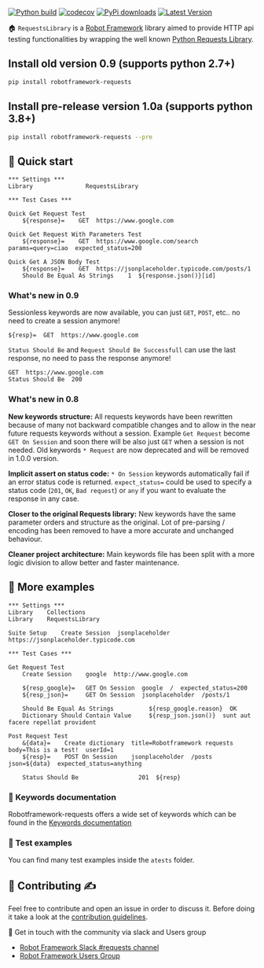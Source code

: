 [![Python build](https://github.com/MarketSquare/robotframework-requests/actions/workflows/pythonapp.yml/badge.svg)](https://github.com/MarketSquare/robotframework-requests/actions/workflows/pythonapp.yml)
[![codecov](https://codecov.io/gh/MarketSquare/robotframework-requests/branch/master/graph/badge.svg)](https://codecov.io/gh/MarketSquare/robotframework-requests)
[![PyPi downloads](https://img.shields.io/pypi/dm/robotframework-requests)](https://pypi.python.org/pypi/robotframework-requests)
[![Latest Version](https://img.shields.io/pypi/v/robotframework-requests)](https://pypi.python.org/pypi/robotframework-requests)

🏠 ``RequestsLibrary`` is a [Robot Framework](https://robotframework.org/) library
aimed to provide HTTP api testing functionalities by wrapping the well
known [Python Requests Library](https://github.com/kennethreitz/requests).

## Install old version 0.9 (supports python 2.7+)

```sh
pip install robotframework-requests
```

## Install pre-release version 1.0a (supports python 3.8+)

```sh
pip install robotframework-requests --pre
```

## 🤖 Quick start

```robotframework
*** Settings ***
Library               RequestsLibrary

*** Test Cases ***

Quick Get Request Test
    ${response}=    GET  https://www.google.com

Quick Get Request With Parameters Test
    ${response}=    GET  https://www.google.com/search  params=query=ciao  expected_status=200

Quick Get A JSON Body Test
    ${response}=    GET  https://jsonplaceholder.typicode.com/posts/1
    Should Be Equal As Strings    1  ${response.json()}[id]
```

### What's new in 0.9

Sessionless keywords are now available, you can just `GET`, `POST`, etc.. no need to create a session anymore!

```robotframework
${resp}=  GET  https://www.google.com
```

`Status Should Be` and `Request Should Be Successfull` can use the last response, no need to pass the response anymore!

```robotframework
GET  https://www.google.com
Status Should Be  200
```

### What's new in 0.8

**New keywords structure:**
All requests keywords have been rewritten because of many not backward compatible changes
and to allow in the near future requests keywords without a session.
Example `Get Request` become `GET On Session` and soon there will be also just `GET`
when a session is not needed.
Old keywords `* Request` are now deprecated and will be removed in 1.0.0 version.

**Implicit assert on status code:**
`* On Session` keywords automatically fail if an error status code is returned.
`expect_status=` could be used to specify a status code (`201`, `OK`, `Bad request`)
or `any` if you want to evaluate the response in any case.

**Closer to the original Requests library:**
New keywords have the same parameter orders and structure as the original.
Lot of pre-parsing / encoding has been removed to have a more accurate and unchanged behaviour.

**Cleaner project architecture:**
Main keywords file has been split with a more logic division to allow better and faster maintenance.

## 🤖 More examples

```robotframework
*** Settings ***                                                                                       
Library    Collections                                                                                 
Library    RequestsLibrary                                                                             
                                                                                                       
Suite Setup    Create Session  jsonplaceholder  https://jsonplaceholder.typicode.com                   
                                                                                                       
*** Test Cases ***                                                                                     
                                                                                                       
Get Request Test                                                                                       
    Create Session    google  http://www.google.com                                                    
                                                                                                       
    ${resp_google}=   GET On Session  google  /  expected_status=200                                   
    ${resp_json}=     GET On Session  jsonplaceholder  /posts/1                                        
                                                                                                       
    Should Be Equal As Strings          ${resp_google.reason}  OK                                      
    Dictionary Should Contain Value     ${resp_json.json()}  sunt aut facere repellat provident        
                                                                                                       
Post Request Test                                                                                      
    &{data}=    Create dictionary  title=Robotframework requests  body=This is a test!  userId=1       
    ${resp}=    POST On Session    jsonplaceholder  /posts  json=${data}  expected_status=anything     
                                                                                                       
    Status Should Be                 201  ${resp}                                                      
```

### 📖 Keywords documentation

Robotframework-requests offers a wide set of keywords which can be found in
the [Keywords documentation](http://marketsquare.github.io/robotframework-requests/doc/RequestsLibrary.html)

### 🔬 Test examples

You can find many test examples inside the `atests` folder.

## 🤝 Contributing ✍️

Feel free to contribute and open an issue in order to discuss it. Before doing it take a look at
the [contribution guidelines](CONTRIBUTING.md).

📢 Get in touch with the community via slack and Users group

- [Robot Framework Slack #requests channel](https://robotframework-slack-invite.herokuapp.com/)
- [Robot Framework Users Group](https://groups.google.com/forum/#!forum/robotframework-users)

